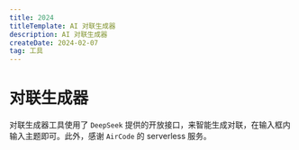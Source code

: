```yaml
---
title: 2024
titleTemplate: AI 对联生成器
description: AI 对联生成器
createDate: 2024-02-07
tag: 工具  
---
```


# 对联生成器

对联生成器工具使用了 `DeepSeek` 提供的开放接口，来智能生成对联，在输入框内输入主题即可。此外，感谢 `AirCode` 的 serverless 服务。

<couplet></couplet>

<script setup>
  import Couplet from '@blog/couplet';
</script>